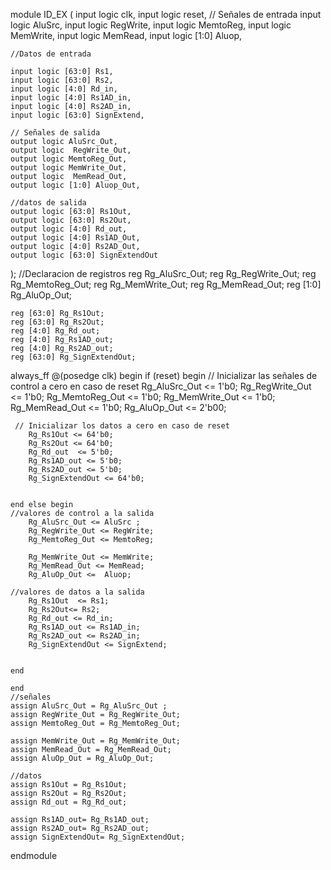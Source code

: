 module ID_EX (
    input logic clk,
    input logic reset,
    // Señales de entrada
    input logic AluSrc,
    input logic  RegWrite,
    input logic MemtoReg,
    input logic MemWrite,
    input logic MemRead,
    input logic [1:0] Aluop,


    //Datos de entrada
    
    input logic [63:0] Rs1,
    input logic [63:0] Rs2,
    input logic [4:0] Rd_in,
    input logic [4:0] Rs1AD_in,
    input logic [4:0] Rs2AD_in,
    input logic [63:0] SignExtend,

    // Señales de salida
    output logic AluSrc_Out,
    output logic  RegWrite_Out,
    output logic MemtoReg_Out,
    output logic MemWrite_Out,
    output logic  MemRead_Out,
    output logic [1:0] Aluop_Out,

    //datos de salida 
    output logic [63:0] Rs1Out,
    output logic [63:0] Rs2Out,
    output logic [4:0] Rd_out,
    output logic [4:0] Rs1AD_Out,
    output logic [4:0] Rs2AD_Out,
    output logic [63:0] SignExtendOut


);
//Declaracion de registros
    reg Rg_AluSrc_Out;
    reg Rg_RegWrite_Out;
    reg Rg_MemtoReg_Out;
    reg Rg_MemWrite_Out;
    reg Rg_MemRead_Out;
    reg [1:0] Rg_AluOp_Out;

    reg [63:0] Rg_Rs1Out;
    reg [63:0] Rg_Rs2Out;
    reg [4:0] Rg_Rd_out;
    reg [4:0] Rg_Rs1AD_out;
    reg [4:0] Rg_Rs2AD_out;
    reg [63:0] Rg_SignExtendOut;


always_ff @(posedge clk) begin
    if (reset) begin
    // Inicializar las señales de control a cero en caso de reset
        Rg_AluSrc_Out <= 1'b0;
        Rg_RegWrite_Out <= 1'b0;
        Rg_MemtoReg_Out <= 1'b0;
        Rg_MemWrite_Out <= 1'b0;
        Rg_MemRead_Out <= 1'b0;
        Rg_AluOp_Out <= 2'b00;

     // Inicializar los datos a cero en caso de reset
        Rg_Rs1Out <= 64'b0;
        Rg_Rs2Out <= 64'b0;
        Rg_Rd_out  <= 5'b0;
        Rg_Rs1AD_out <= 5'b0;
        Rg_Rs2AD_out <= 5'b0;
        Rg_SignExtendOut <= 64'b0;


    end else begin 
    //valores de control a la salida
        Rg_AluSrc_Out <= AluSrc ;
        Rg_RegWrite_Out <= RegWrite;
        Rg_MemtoReg_Out <= MemtoReg;

        Rg_MemWrite_Out <= MemWrite;
        Rg_MemRead_Out <= MemRead;
        Rg_AluOp_Out <=  Aluop;

    //valores de datos a la salida
        Rg_Rs1Out  <= Rs1;
        Rg_Rs2Out<= Rs2;
        Rg_Rd_out <= Rd_in;
        Rg_Rs1AD_out <= Rs1AD_in;
        Rg_Rs2AD_out <= Rs2AD_in;
        Rg_SignExtendOut <= SignExtend;


    end

    end
    //señales
    assign AluSrc_Out = Rg_AluSrc_Out ;
    assign RegWrite_Out = Rg_RegWrite_Out;
    assign MemtoReg_Out = Rg_MemtoReg_Out;

    assign MemWrite_Out = Rg_MemWrite_Out;
    assign MemRead_Out = Rg_MemRead_Out;
    assign AluOp_Out = Rg_AluOp_Out;
    
    //datos
    assign Rs1Out = Rg_Rs1Out;
    assign Rs2Out = Rg_Rs2Out;
    assign Rd_out = Rg_Rd_out;

    assign Rs1AD_out= Rg_Rs1AD_out;
    assign Rs2AD_out= Rg_Rs2AD_out;
    assign SignExtendOut= Rg_SignExtendOut;
endmodule